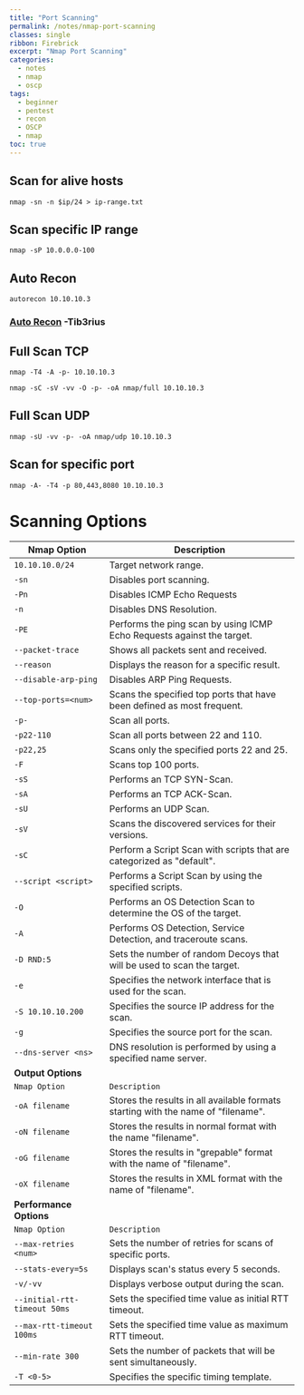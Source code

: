 ```yaml
---
title: "Port Scanning"
permalink: /notes/nmap-port-scanning
classes: single
ribbon: Firebrick
excerpt: "Nmap Port Scanning"
categories:
  - notes
  - nmap
  - oscp
tags:
  - beginner
  - pentest
  - recon
  - OSCP
  - nmap
toc: true
---
```

## Scan for alive hosts

```
nmap -sn -n $ip/24 > ip-range.txt
```
## Scan specific IP range

```
nmap -sP 10.0.0.0-100
```

## Auto Recon

```
autorecon 10.10.10.3
```
### [Auto Recon](https://github.com/Tib3rius/AutoRecon) -Tib3rius
## Full Scan TCP

```
nmap -T4 -A -p- 10.10.10.3
```

```
nmap -sC -sV -vv -O -p- -oA nmap/full 10.10.10.3
```

## Full Scan UDP

```
nmap -sU -vv -p- -oA nmap/udp 10.10.10.3
```

## Scan for specific port

```
nmap -A- -T4 -p 80,443,8080 10.10.10.3
```
# Scanning Options

| Nmap Option                  | Description                                                                       |
| ---------------------------- | --------------------------------------------------------------------------------- |
| `10.10.10.0/24`              | Target network range.                                                             |
| `-sn`                        | Disables port scanning.                                                           |
| `-Pn`                        | Disables ICMP Echo Requests                                                       |
| `-n`                         | Disables DNS Resolution.                                                          |
| `-PE`                        | Performs the ping scan by using ICMP Echo Requests against the target.            |
| `--packet-trace`             | Shows all packets sent and received.                                              |
| `--reason`                   | Displays the reason for a specific result.                                        |
| `--disable-arp-ping`         | Disables ARP Ping Requests.                                                       |
| `--top-ports=<num>`          | Scans the specified top ports that have been defined as most frequent.            |
| `-p-`                        | Scan all ports.                                                                   |
| `-p22-110`                   | Scan all ports between 22 and 110.                                                |
| `-p22,25`                    | Scans only the specified ports 22 and 25.                                         |
| `-F`                         | Scans top 100 ports.                                                              |
| `-sS`                        | Performs an TCP SYN-Scan.                                                         |
| `-sA`                        | Performs an TCP ACK-Scan.                                                         |
| `-sU`                        | Performs an UDP Scan.                                                             |
| `-sV`                        | Scans the discovered services for their versions.                                 |
| `-sC`                        | Perform a Script Scan with scripts that are categorized as "default".             |
| `--script <script>`          | Performs a Script Scan by using the specified scripts.                            |
| `-O`                         | Performs an OS Detection Scan to determine the OS of the target.                  |
| `-A`                         | Performs OS Detection, Service Detection, and traceroute scans.                   |
| `-D RND:5`                   | Sets the number of random Decoys that will be used to scan the target.            |
| `-e`                         | Specifies the network interface that is used for the scan.                        |
| `-S 10.10.10.200`            | Specifies the source IP address for the scan.                                     |
| `-g`                         | Specifies the source port for the scan.                                           |
| `--dns-server <ns>`          | DNS resolution is performed by using a specified name server.                     |
| **Output Options**           |                                                                                   |
| `Nmap Option`                | `Description`                                                                     |
| `-oA filename`               | Stores the results in all available formats starting with the name of "filename". |
| `-oN filename`               | Stores the results in normal format with the name "filename".                     |
| `-oG filename`               | Stores the results in "grepable" format with the name of "filename".              |
| `-oX filename`               | Stores the results in XML format with the name of "filename".                     |
| **Performance Options**      |                                                                                   |
| `Nmap Option`                | `Description`                                                                     |
| `--max-retries <num>`        | Sets the number of retries for scans of specific ports.                           |
| `--stats-every=5s`           | Displays scan's status every 5 seconds.                                           |
| `-v/-vv`                     | Displays verbose output during the scan.                                          |
| `--initial-rtt-timeout 50ms` | Sets the specified time value as initial RTT timeout.                             |
| `--max-rtt-timeout 100ms`    | Sets the specified time value as maximum RTT timeout.                             |
| `--min-rate 300`             | Sets the number of packets that will be sent simultaneously.                      |
| `-T <0-5>`                   | Specifies the specific timing template.                                           |
